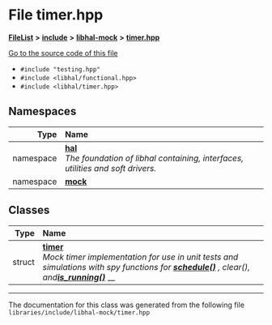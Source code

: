 

# File timer.hpp



[**FileList**](files.md) **>** [**include**](dir_cba0faac6e93618a6e2539705915bd70.md) **>** [**libhal-mock**](dir_24679974995b72317f1fb09ac5dd2fb9.md) **>** [**timer.hpp**](libhal-mock_2timer_8hpp.md)

[Go to the source code of this file](libhal-mock_2timer_8hpp_source.md)



* `#include "testing.hpp"`
* `#include <libhal/functional.hpp>`
* `#include <libhal/timer.hpp>`













## Namespaces

| Type | Name |
| ---: | :--- |
| namespace | [**hal**](namespacehal.md) <br>_The foundation of libhal containing, interfaces, utilities and soft drivers._  |
| namespace | [**mock**](namespacehal_1_1mock.md) <br> |


## Classes

| Type | Name |
| ---: | :--- |
| struct | [**timer**](structhal_1_1mock_1_1timer.md) <br>_Mock timer implementation for use in unit tests and simulations with spy functions for_ [_**schedule()**_](classhal_1_1timer.md#function-schedule) _, clear(), and_[_**is\_running()**_](classhal_1_1timer.md#function-is_running) __ |



















































------------------------------
The documentation for this class was generated from the following file `libraries/include/libhal-mock/timer.hpp`

